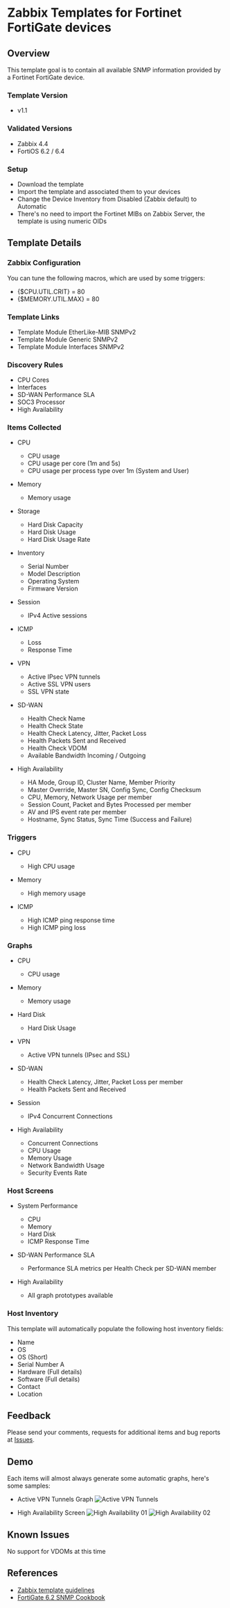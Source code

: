 # Zabbix Templates for Fortinet FortiGate devices

## Overview

This template goal is to contain all available SNMP information provided
by a Fortinet FortiGate device.

### Template Version
- v1.1

### Validated Versions
- Zabbix 4.4
- FortiOS 6.2 / 6.4

### Setup
- Download the template
- Import the template and associated them to your devices
- Change the Device Inventory from Disabled (Zabbix default) to Automatic
- There's no need to import the Fortinet MIBs on Zabbix Server, the template is using numeric OIDs

## Template Details

### Zabbix Configuration
You can tune the following macros, which are used by some triggers:
- {$CPU.UTIL.CRIT} = 80
- {$MEMORY.UTIL.MAX} = 80

### Template Links
- Template Module EtherLike-MIB SNMPv2
- Template Module Generic SNMPv2
- Template Module Interfaces SNMPv2

### Discovery Rules
- CPU Cores
- Interfaces
- SD-WAN Performance SLA
- SOC3 Processor
- High Availability

### Items Collected
- CPU
    - CPU usage
    - CPU usage per core (1m and 5s)
    - CPU usage per process type over 1m (System and User)

- Memory
    - Memory usage

- Storage
    - Hard Disk Capacity
    - Hard Disk Usage
    - Hard Disk Usage Rate

- Inventory
    - Serial Number
    - Model Description
    - Operating System
    - Firmware Version

- Session
    - IPv4 Active sessions

- ICMP
    - Loss
    - Response Time

- VPN
    - Active IPsec VPN tunnels
    - Active SSL VPN users
    - SSL VPN state

- SD-WAN
    - Health Check Name
    - Health Check State
    - Health Check Latency, Jitter, Packet Loss
    - Health Packets Sent and Received
    - Health Check VDOM
    - Available Bandwidth Incoming / Outgoing

- High Availability
    - HA Mode, Group ID, Cluster Name, Member Priority
    - Master Override, Master SN, Config Sync, Config Checksum
    - CPU, Memory, Network Usage per member
    - Session Count, Packet and Bytes Processed per member
    - AV and IPS event rate per member
    - Hostname, Sync Status, Sync Time (Success and Failure)


### Triggers
- CPU
    - High CPU usage

- Memory
    - High memory usage

- ICMP
    - High ICMP ping response time
    - High ICMP ping loss

### Graphs
- CPU
    - CPU usage

- Memory
    - Memory usage

- Hard Disk
    - Hard Disk Usage

- VPN
    - Active VPN tunnels (IPsec and SSL)

- SD-WAN
    - Health Check Latency, Jitter, Packet Loss per member
    - Health Packets Sent and Received

- Session
    - IPv4 Concurrent Connections

- High Availability
    - Concurrent Connections
    - CPU Usage
    - Memory Usage
    - Network Bandwidth Usage
    - Security Events Rate

### Host Screens
- System Performance
    - CPU
    - Memory
    - Hard Disk
    - ICMP Response Time

- SD-WAN Performance SLA
    - Performance SLA metrics per Health Check per SD-WAN member

- High Availability
    - All graph prototypes available


### Host Inventory
This template will automatically populate the following host inventory fields:
- Name
- OS
- OS (Short)
- Serial Number A
- Hardware (Full details)
- Software (Full details)
- Contact
- Location


## Feedback
Please send your comments, requests for additional items and bug reports at [Issues](https://github.com/barbosm/fortinet-zabbix/issues).

## Demo
Each items will almost always generate some automatic graphs, here's some samples:

- Active VPN Tunnels Graph
![Active VPN Tunnels](/static/active_vpn_tunnels.png)

- High Availability Screen
![High Availability 01](/static/ha_screen_01.png)
![High Availability 02](/static/ha_screen_02.png)


## Known Issues
No support for VDOMs at this time

## References
- [Zabbix template guidelines](https://www.zabbix.com/documentation/guidelines/thosts)
- [FortiGate 6.2 SNMP Cookbook](https://docs.fortinet.com/document/fortigate/6.2.0/cookbook/62595/snmp)
